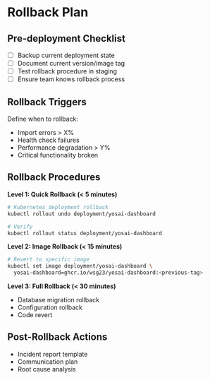 # Rollback Plan

## Pre-deployment Checklist

- [ ] Backup current deployment state
- [ ] Document current version/image tag
- [ ] Test rollback procedure in staging
- [ ] Ensure team knows rollback process

## Rollback Triggers

Define when to rollback:

- Import errors > X%
- Health check failures
- Performance degradation > Y%
- Critical functionality broken

## Rollback Procedures

**Level 1: Quick Rollback (< 5 minutes)**

```bash
# Kubernetes deployment rollback
kubectl rollout undo deployment/yosai-dashboard

# Verify
kubectl rollout status deployment/yosai-dashboard
```

**Level 2: Image Rollback (< 15 minutes)**

```bash
# Revert to specific image
kubectl set image deployment/yosai-dashboard \
  yosai-dashboard=ghcr.io/wsg23/yosai-dashboard:<previous-tag>
```

**Level 3: Full Rollback (< 30 minutes)**

- Database migration rollback
- Configuration rollback
- Code revert

## Post-Rollback Actions

- Incident report template
- Communication plan
- Root cause analysis

